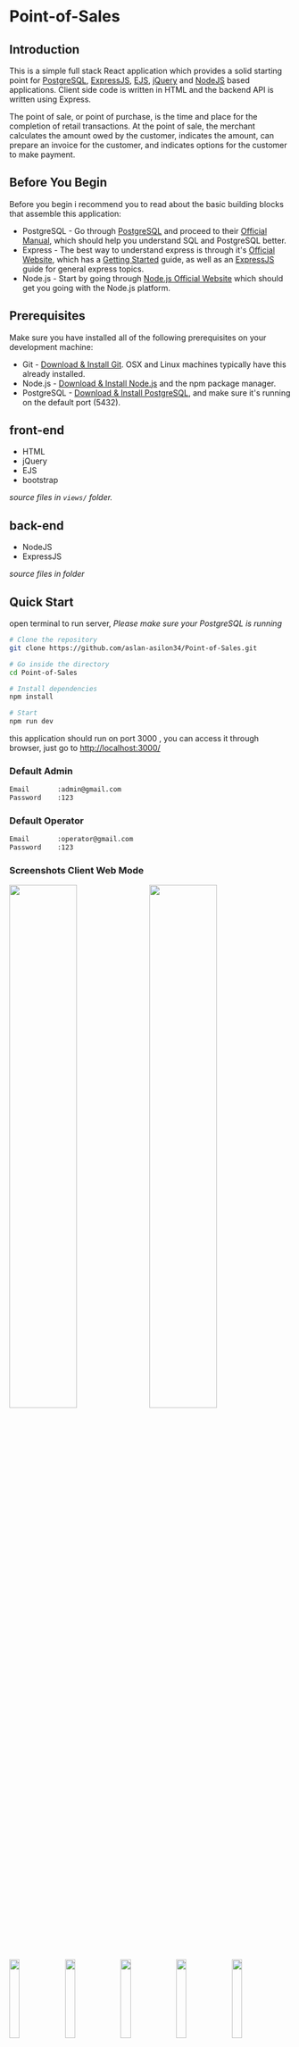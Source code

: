 # Point-of-Sales

## Introduction

This is a simple full stack React application which provides a solid starting point for [PostgreSQL](https://www.postgresql.org/), [ExpressJS](https://expressjs.com/), [EJS](https://ejs.co/), [jQuery](https://jquery.com/) and [NodeJS](https://nodejs.org/en/) based applications. Client side code is written in HTML and the backend API is written using Express.

The point of sale, or point of purchase, is the time and place for the completion of retail transactions. At the point of sale, the merchant calculates the amount owed by the customer, indicates the amount, can prepare an invoice for the customer, and indicates options for the customer to make payment.

## Before You Begin

Before you begin i recommend you to read about the basic building blocks that assemble this application:
* PostgreSQL - Go through [PostgreSQL](https://www.postgresql.org/) and proceed to their [Official Manual](https://www.postgresql.org/), which should help you understand SQL and PostgreSQL better.
* Express - The best way to understand express is through it's [Official Website](https://expressjs.com/), which has a [Getting Started](https://expressjs.com/en/starter/installing.html) guide, as well as an [ExpressJS](https://expressjs.com/en/guide/routing.html) guide for general express topics.
* Node.js - Start by going through [Node.js Official Website](https://nodejs.org/en/) which should get you going with the Node.js platform.

## Prerequisites

Make sure you have installed all of the following prerequisites on your development machine:
* Git - [Download & Install Git](https://git-scm.com/downloads). OSX and Linux machines typically have this already installed.
* Node.js - [Download & Install Node.js](https://nodejs.org/en/download/) and the npm package manager.
* PostgreSQL - [Download & Install PostgreSQL](https://www.postgresql.org/download/), and make sure it's running on the default port (5432).

## front-end

 - HTML
 - jQuery
 - EJS
 - bootstrap

*source files in `views/` folder.*
## back-end

 - NodeJS
 - ExpressJS

*source files in folder*

## Quick Start

open terminal to run server,
*Please make sure your PostgreSQL is running*

```bash
# Clone the repository
git clone https://github.com/aslan-asilon34/Point-of-Sales.git

# Go inside the directory
cd Point-of-Sales

# Install dependencies
npm install

# Start
npm run dev
```

this application should run on port 3000 , you can access it through browser, just go to [http://localhost:3000/](http://localhost:3000/)

### Default Admin
```sh
Email       :admin@gmail.com
Password    :123
```

### Default Operator
```sh
Email       :operator@gmail.com 
Password    :123
```

### Screenshots Client Web Mode

<img src="https://user-images.githubusercontent.com/95122515/193997221-847269ed-7350-47ff-8662-5f3d1576625e.png" width="49%"> <img src="https://user-images.githubusercontent.com/95122515/193997302-08732af3-265c-4206-990f-2e517594763d.png" width="49%">

<img src="https://user-images.githubusercontent.com/95122515/193997653-b68e28cf-d9c1-4b15-a252-65a267d60395.png" width="19%"> <img src="https://user-images.githubusercontent.com/95122515/193997720-37c0af95-2255-4486-9865-09ca25d0f1d7.png" width="19%"> <img src="https://user-images.githubusercontent.com/95122515/193997782-82066fc5-5738-45f4-853f-6df75ec7ee02.png" width="19%"> <img src="https://user-images.githubusercontent.com/95122515/193997835-e768bf63-5570-46c3-879e-e0a7fcdd39c6.png" width="19%"> <img src="https://user-images.githubusercontent.com/95122515/193997900-c71cbf01-bf61-40aa-b849-c81918a3a29b.png" width="19%">

<img src="https://user-images.githubusercontent.com/95122515/193998149-a69d81a8-93fa-4835-8fb4-b97639754e46.png" width="49%"> <img src="https://user-images.githubusercontent.com/95122515/193998198-1c9a2129-7739-4b41-ac11-af5b5df8cfd7.png" width="49%">
<hr />

### Screenshots Client Mobile Mode
<img src="https://user-images.githubusercontent.com/95122515/193998343-67514a7b-16d1-47c0-8e1f-f3a3b71d35bf.png" width="32%"> <img src="https://user-images.githubusercontent.com/95122515/193998474-9f659dac-bd0a-4654-a8ce-6019c3c8cedd.png" width="32%"> <img src="https://user-images.githubusercontent.com/95122515/193998417-27e0c1cc-c1cf-451f-9d82-44998f82c4ef.png" width="32%"> 
